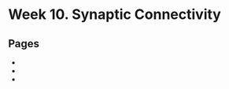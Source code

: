 # Week 10. Synaptic Connectivity 

## Pages
- [](../modules/crayfish-synaptic-connectivity/crayfish-synaptic-connectivity_landing.md)
- [](../modules/crayfish-synaptic-connectivity/Data-Explorer_crayfish-synaptic-connectivity.ipynb)
- [](../modules/crayfish-synaptic-connectivity/Responses_crayfish-synaptic-connectivity.ipynb)
